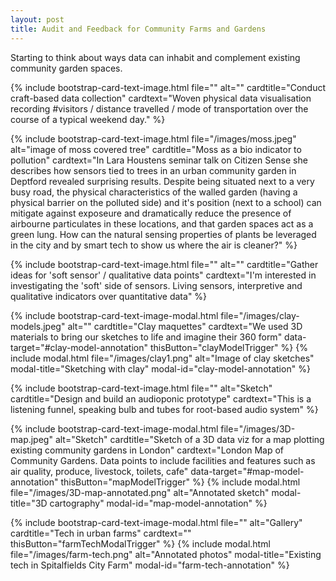 ```yaml
---
layout: post
title: Audit and Feedback for Community Farms and Gardens
---
```


Starting to think about ways data can inhabit and complement existing community garden spaces.

{% include bootstrap-card-text-image.html file="" alt="" cardtitle="Conduct craft-based data collection" cardtext="Woven physical data visualisation recording #visitors / distance travelled / mode of transportation over the course of a typical weekend day." %}

{% include bootstrap-card-text-image.html file="/images/moss.jpeg" alt="image of moss covered tree" cardtitle="Moss as a bio indicator to pollution" cardtext="In Lara Houstens seminar talk on Citizen Sense she describes how sensors tied to trees in an urban community garden in Deptford revealed surprising results. Despite being situated next to a very busy road, the physical characteristics of the walled garden (having a physical barrier on the polluted side) and it's position (next to a school) can mitigate against exposeure and dramatically reduce the presence of airbourne particulates in these locations, and that garden spaces act as a green lung.  How can the natural sensing properties of plants be leveraged in the city and by smart tech to show us where the air is cleaner?" %}

{% include bootstrap-card-text-image.html file="" alt="" cardtitle="Gather ideas for 'soft sensor' / qualitative data points" cardtext="I'm interested in investigating the 'soft' side of sensors. Living sensors, interpretive and qualitative indicators over quantitative data" %}

{% include bootstrap-card-text-image-modal.html file="/images/clay-models.jpeg" alt="" cardtitle="Clay maquettes" cardtext="We used 3D materials to bring our sketches to life and imagine their 360 form" data-target="#clay-model-annotation" thisButton="clayModelTrigger" %}
{% include modal.html file="/images/clay1.png" alt="Image of clay sketches" modal-title="Sketching with clay" modal-id="clay-model-annotation" %}


{% include bootstrap-card-text-image.html file="" alt="Sketch" cardtitle="Design and build an audioponic prototype" cardtext="This is a listening funnel, speaking bulb and tubes for root-based audio system" %}

{% include bootstrap-card-text-image-modal.html file="/images/3D-map.jpeg" alt="Sketch" cardtitle="Sketch of a 3D data viz for a map plotting existing community gardens in London" cardtext="London Map of Community Gardens. Data points to include facilities and features such as air quality, produce, livestock, toilets, cafe"  data-target="#map-model-annotation" thisButton="mapModelTrigger" %}
{% include modal.html file="/images/3D-map-annotated.png" alt="Annotated sketch" modal-title="3D cartography" modal-id="map-model-annotation" %}

{% include bootstrap-card-text-image-modal.html file="" alt="Gallery" cardtitle="Tech in urban farms" cardtext="" thisButton="farmTechModalTrigger" %}
{% include modal.html file="/images/farm-tech.png" alt="Annotated photos" modal-title="Existing tech in Spitalfields City Farm" modal-id="farm-tech-annotation" %}
